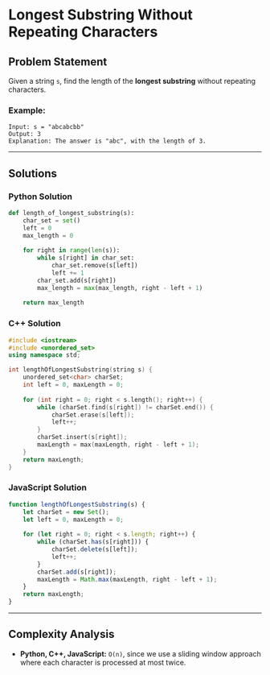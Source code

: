 # Longest Substring Without Repeating Characters

## Problem Statement
Given a string `s`, find the length of the **longest substring** without repeating characters.

### Example:
```plaintext
Input: s = "abcabcbb"
Output: 3
Explanation: The answer is "abc", with the length of 3.
```

---

## Solutions

### Python Solution
```python
def length_of_longest_substring(s):
    char_set = set()
    left = 0
    max_length = 0
    
    for right in range(len(s)):
        while s[right] in char_set:
            char_set.remove(s[left])
            left += 1
        char_set.add(s[right])
        max_length = max(max_length, right - left + 1)
    
    return max_length
```

### C++ Solution
```cpp
#include <iostream>
#include <unordered_set>
using namespace std;

int lengthOfLongestSubstring(string s) {
    unordered_set<char> charSet;
    int left = 0, maxLength = 0;
    
    for (int right = 0; right < s.length(); right++) {
        while (charSet.find(s[right]) != charSet.end()) {
            charSet.erase(s[left]);
            left++;
        }
        charSet.insert(s[right]);
        maxLength = max(maxLength, right - left + 1);
    }
    return maxLength;
}
```

### JavaScript Solution
```javascript
function lengthOfLongestSubstring(s) {
    let charSet = new Set();
    let left = 0, maxLength = 0;
    
    for (let right = 0; right < s.length; right++) {
        while (charSet.has(s[right])) {
            charSet.delete(s[left]);
            left++;
        }
        charSet.add(s[right]);
        maxLength = Math.max(maxLength, right - left + 1);
    }
    return maxLength;
}
```

---

## Complexity Analysis
- **Python, C++, JavaScript:** `O(n)`, since we use a sliding window approach where each character is processed at most twice.